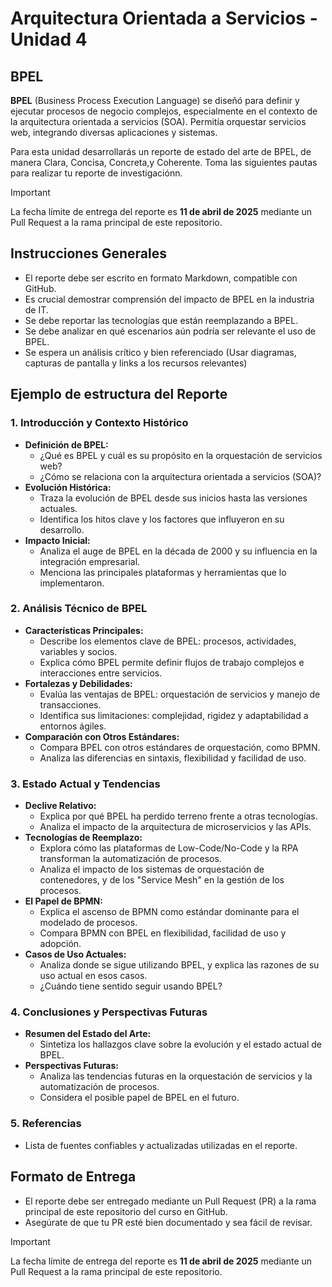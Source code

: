 # Arquitectura Orientada a Servicios - Unidad 4

## BPEL

**BPEL** (Business Process Execution Language) se diseñó para definir y ejecutar procesos de negocio complejos, especialmente en el contexto de la arquitectura orientada a servicios (SOA).
Permitía orquestar servicios web, integrando diversas aplicaciones y sistemas.

Para esta unidad desarrollarás un reporte de estado del arte de BPEL, de manera Clara, Concisa, Concreta,y Coherente. Toma las siguientes pautas para realizar tu reporte de investigaciónn.

> [!IMPORTANT]
> La fecha límite de entrega del reporte es **11 de abril de 2025**
> mediante un Pull Request a la rama principal de este repositorio.


## Instrucciones Generales

* El reporte debe ser escrito en formato Markdown, compatible con GitHub.
* Es crucial demostrar comprensión del impacto de BPEL en la industria de IT.
* Se debe reportar las tecnologías que están reemplazando a BPEL.
* Se debe analizar en qué escenarios aún podría ser relevante el uso de BPEL.
* Se espera un análisis crítico y bien referenciado (Usar diagramas, capturas de pantalla y links a los recursos relevantes)

## Ejemplo de estructura del Reporte

### 1. Introducción y Contexto Histórico

* **Definición de BPEL:**
    * ¿Qué es BPEL y cuál es su propósito en la orquestación de servicios web?
    * ¿Cómo se relaciona con la arquitectura orientada a servicios (SOA)?
* **Evolución Histórica:**
    * Traza la evolución de BPEL desde sus inicios hasta las versiones actuales.
    * Identifica los hitos clave y los factores que influyeron en su desarrollo.
* **Impacto Inicial:**
    * Analiza el auge de BPEL en la década de 2000 y su influencia en la integración empresarial.
    * Menciona las principales plataformas y herramientas que lo implementaron.

### 2. Análisis Técnico de BPEL

* **Características Principales:**
    * Describe los elementos clave de BPEL: procesos, actividades, variables y socios.
    * Explica cómo BPEL permite definir flujos de trabajo complejos e interacciones entre servicios.
* **Fortalezas y Debilidades:**
    * Evalúa las ventajas de BPEL: orquestación de servicios y manejo de transacciones.
    * Identifica sus limitaciones: complejidad, rigidez y adaptabilidad a entornos ágiles.
* **Comparación con Otros Estándares:**
    * Compara BPEL con otros estándares de orquestación, como BPMN.
    * Analiza las diferencias en sintaxis, flexibilidad y facilidad de uso.

### 3. Estado Actual y Tendencias

* **Declive Relativo:**
    * Explica por qué BPEL ha perdido terreno frente a otras tecnologías.
    * Analiza el impacto de la arquitectura de microservicios y las APIs.
* **Tecnologías de Reemplazo:**
    * Explora cómo las plataformas de Low-Code/No-Code y la RPA transforman la automatización de procesos.
    * Analiza el impacto de los sistemas de orquestación de contenedores, y de los "Service Mesh" en la gestión de los procesos.
* **El Papel de BPMN:**
    * Explica el ascenso de BPMN como estándar dominante para el modelado de procesos.
    * Compara BPMN con BPEL en flexibilidad, facilidad de uso y adopción.
* **Casos de Uso Actuales:**
    * Analiza donde se sigue utilizando BPEL, y explica las razones de su uso actual en esos casos.
    * ¿Cuándo tiene sentido seguir usando BPEL?

### 4. Conclusiones y Perspectivas Futuras

* **Resumen del Estado del Arte:**
    * Sintetiza los hallazgos clave sobre la evolución y el estado actual de BPEL.
* **Perspectivas Futuras:**
    * Analiza las tendencias futuras en la orquestación de servicios y la automatización de procesos.
    * Considera el posible papel de BPEL en el futuro.

### 5. Referencias

* Lista de fuentes confiables y actualizadas utilizadas en el reporte.

## Formato de Entrega

* El reporte debe ser entregado mediante un Pull Request (PR) a la rama principal de este repositorio del curso en GitHub.
* Asegúrate de que tu PR esté bien documentado y sea fácil de revisar.


> [!IMPORTANT]
> La fecha límite de entrega del reporte es **11 de abril de 2025**
> mediante un Pull Request a la rama principal de este repositorio.

